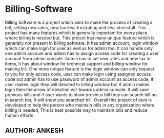 # Billing-Software
Billing Software is a project which aims to make the process of creating a bill, setting new rates, new tax less frustrating and less stressfull. This project has many features which is generally important for every place where billing is needed but, This project has many unique feature which is generally not present in billing software. It has admin account, login window which can make login for user as well as for admin too. It can handle only one admin account and admin has to assign access code for creating a user account from admin console.  Admin has to set new rates and new tax to items, It has about window for technical support and billing window for making bill. One more unique feature is the login window can only request to you for only access code, user can make login using assigned access code but admin has to use password of admin account as access code, If user makes login they will directed to billing window but if admin makes login then the arrow of direction will towards admin console. It will save previous bills and if user wants to show previous bill they can search bill no in search bar, It will show you searched bill.   Overall this project of ours is developed to help the person who maintain bills in any organization where billing is needed, This is best possible way to maintain bills and reduce human efforts. 
## AUTHOR: ANKESH